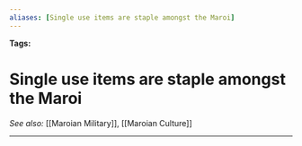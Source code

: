 ```yaml
---
aliases: [Single use items are staple amongst the Maroi]
---
```


**Tags:** 
# Single use items are staple amongst the Maroi
*See also:* [[Maroian Military]], [[Maroian Culture]]
___
